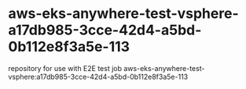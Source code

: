 # aws-eks-anywhere-test-vsphere-a17db985-3cce-42d4-a5bd-0b112e8f3a5e-113
repository for use with E2E test job aws-eks-anywhere-test-vsphere:a17db985-3cce-42d4-a5bd-0b112e8f3a5e-113
